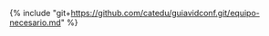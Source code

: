 <!-- para editar el contenido de esta página ve a https://github.com/catedu/guiavidconf/edit/master/equipo-necesario.md
-->

{% include "git+https://github.com/catedu/guiavidconf.git/equipo-necesario.md" %}